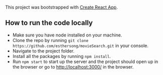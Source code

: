 This project was bootstrapped with [Create React App](https://github.com/facebookincubator/create-react-app).

## How to run the code locally

* Make sure you have node installed on your machine.
* Clone the repo by running `git clone https://github.com/esthersong/movieSearch.git` in your console.
* Navigate to the project folder. 
* Install all the packages by running `npm install`.
* Run `npm start` to start up the server and the project should open up in the browser or go to [http://localhost:3000/](http://localhost:3000/) in the browser.

